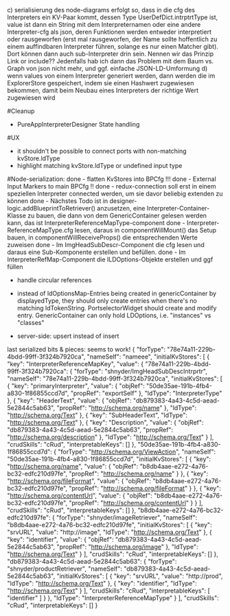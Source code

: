 c) serialisierung des node-diagrams erfolgt so, dass in die cfg des Interpreters ein KV-Paar kommt, dessen Type UserDefDict.intrptrtType ist, value ist dann ein String mit dem Interpreternamen oder eine andere Interpreter-cfg als json, deren Funktionen werden entweder interpretiert oder rausgeworfen (erst mal rausgeworfen, der Name sollte hoffentlich zu einem auffindbaren Interpreter führen, solange es nur einen Matcher gibt). Dort können dann auch sub-Interpreter drin sein. Nennen wir das Prinzip Link or include?? Jedenfalls hab ich dann das Problem mit dem Baum vs. Graph von json nicht mehr, und ggf. einfache JSON-LD-Umformung
d) wenn values von einem Interpreter generiert werden, dann werden die im ExplorerStore gespeichert, indem sie einen Hashwert zugewiesen bekommen, damit beim Neubau eines Interpreters der richtige Wert zugewiesen wird

#Cleanup
- PureAppInterpreterDesigner State handling

#UX
- it shouldn't be possible to connect ports with non-matching kvStore.ldType
- highlight matching kvStore.ldType or undefined input type

#Node-serialization:
done - flatten KvStores into BPCfg						!!!
done - External Input Markers to main BPCfg   !!
done - redux-connection soll erst in einem speziellen Interpreter connected werden, um sie davor beliebig extenden zu können
done - Nächstes Todo ist in designer-logic.addBlueprintToRetriever() anzusetzen, eine Interpreter-Container-Klasse zu bauen, die dann von dem GenericContainer gelesen werden kann, das ist InterpreterReferenceMapType-component
done - Interpreter-ReferenceMapType.cfg lesen, daraus in componentWillMount() das Setup bauen, in componentWillReceiveProps() die entsprechenden Werte zuweisen 
done - Im ImgHeadSubDescr-Component die cfg lesen und daraus eine Sub-Komponente erstellen und befüllen.
done - Im InterpreterRefMap-Component die ILDOptions-Objekte erstellen und ggf füllen
- handle circular references
- instead of ldOptionsMap-Entries being created in genericContainer by displayedType, they should only create entries when there's no matching ldTokenString. PortselectorWidget should create and modify entry. GenericContainer can only hold LDOptions, i.e. "instances" vs "classes"

- server-side: upsert instead of insert

last serialized bits & pieces: seems to work!
{
  "forType": "78e74a11-229b-4bdd-99ff-3f324b7920ca",
  "nameSelf": "nameee",
  "initialKvStores": [
    {
      "key": "InterpreterReferenceMapKey",
      "value": {
        "78e74a11-229b-4bdd-99ff-3f324b7920ca": {
          "forType": "shnyder/ImgHeadSubDescIntrprtr",
          "nameSelf": "78e74a11-229b-4bdd-99ff-3f324b7920ca",
          "initialKvStores": [
            {
              "key": "primaryInterpreter",
              "value": {
                "objRef": "50de35ae-191b-4fb4-a830-1f86855ccd7d",
                "propRef": "exportSelf"
              },
              "ldType": "InterpreterType"
            },
            {
              "key": "HeaderText",
              "value": {
                "objRef": "db879383-4a43-4c5d-aead-5e2844c5ab63",
                "propRef": "http://schema.org/name"
              },
              "ldType": "http://schema.org/Text"
            },
            {
              "key": "SubHeaderText",
              "ldType": "http://schema.org/Text"
            },
            {
              "key": "Description",
              "value": {
                "objRef": "db879383-4a43-4c5d-aead-5e2844c5ab63",
                "propRef": "http://schema.org/description"
              },
              "ldType": "http://schema.org/Text"
            }
          ],
          "crudSkills": "cRud",
          "interpretableKeys": []
        },
        "50de35ae-191b-4fb4-a830-1f86855ccd7d": {
          "forType": "http://schema.org/ViewAction",
          "nameSelf": "50de35ae-191b-4fb4-a830-1f86855ccd7d",
          "initialKvStores": [
            {
              "key": "http://schema.org/name",
              "value": {
                "objRef": "b8db4aae-e272-4a76-bc32-edfc210d97fe",
                "propRef": "http://schema.org/name"
              }
            },
            {
              "key": "http://schema.org/fileFormat",
              "value": {
                "objRef": "b8db4aae-e272-4a76-bc32-edfc210d97fe",
                "propRef": "http://schema.org/fileFormat"
              }
            },
            {
              "key": "http://schema.org/contentUrl",
              "value": {
                "objRef": "b8db4aae-e272-4a76-bc32-edfc210d97fe",
                "propRef": "http://schema.org/contentUrl"
              }
            }
          ],
          "crudSkills": "cRud",
          "interpretableKeys": []
        },
        "b8db4aae-e272-4a76-bc32-edfc210d97fe": {
          "forType": "shnyder/imageRetriever",
          "nameSelf": "b8db4aae-e272-4a76-bc32-edfc210d97fe",
          "initialKvStores": [
            {
              "key": "srvURL",
              "value": "http://image",
              "ldType": "http://schema.org/Text"
            },
            {
              "key": "identifier",
              "value": {
                "objRef": "db879383-4a43-4c5d-aead-5e2844c5ab63",
                "propRef": "http://schema.org/image"
              },
              "ldType": "http://schema.org/Text"
            }
          ],
          "crudSkills": "cRud",
          "interpretableKeys": []
        },
        "db879383-4a43-4c5d-aead-5e2844c5ab63": {
          "forType": "shnyder/productRetriever",
          "nameSelf": "db879383-4a43-4c5d-aead-5e2844c5ab63",
          "initialKvStores": [
            {
              "key": "srvURL",
              "value": "http://prod",
              "ldType": "http://schema.org/Text"
            },
            {
              "key": "identifier",
              "ldType": "http://schema.org/Text"
            }
          ],
          "crudSkills": "cRud",
          "interpretableKeys": [
            "identifier"
          ]
        }
      },
      "ldType": "InterpreterReferenceMapType"
    }
  ],
  "crudSkills": "cRud",
  "interpretableKeys": []
}